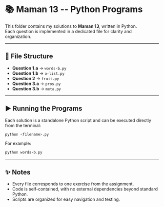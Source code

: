 # 📚 Maman 13 -- Python Programs

This folder contains my solutions to **Maman 13**, written in Python.\
Each question is implemented in a dedicated file for clarity and
organization.

------------------------------------------------------------------------

## 📂 File Structure

-   **Question 1.a** → `words-b.py`
-   **Question 1.b** → `o-list.py`
-   **Question 2** → `fruit.py`
-   **Question 3.a** → `pros.py`
-   **Question 3.b** → `meta.py`

------------------------------------------------------------------------

## ▶️ Running the Programs

Each solution is a standalone Python script and can be executed directly
from the terminal:

``` bash
python <filename>.py
```

For example:

``` bash
python words-b.py
```

------------------------------------------------------------------------

## ✨ Notes

-   Every file corresponds to one exercise from the assignment.
-   Code is self-contained, with no external dependencies beyond
    standard Python.
-   Scripts are organized for easy navigation and testing.
